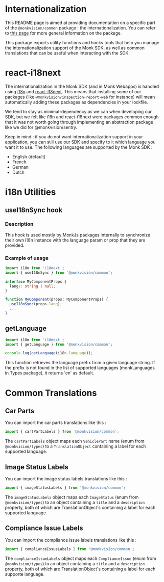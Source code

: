 # Internationalization
This README page is aimed at providing documentation on a specific part of the `@monkvision/common` package : the
internationalization. You can refer to [this page](README.md) for more general information on the package.

This package exports utility functions and hooks tools that help you manage the internationalization support of the Monk
SDK, as well as common translations that can be useful when interacting with the SDK.

# react-i18next
The internationalization in the Monk SDK (and in Monk Webapps) is handled using [i18n](https://www.i18next.com/) and
[react-i18next](https://react.i18next.com/). This means that installing some of our packages (like
`@monkvision/inspection-report-web` for instance) will mean automatically adding these packages as dependencies in your
lockfile.

We tend to stay as minimal-dependency as we can when developing our SDK, but we felt like i18n and react-i18next were
packages common enough that it was not worth going through implementing an abstraction package like we did for
@monkvision/sentry.

Keep in mind : if you do not want internationalization support in your application, you can still use our SDK and
specify to it which language you want it to use. The following languages are supported by the Monk SDK :

- English (default)
- French
- German
- Dutch

# i18n Utilities
## useI18nSync hook
### Description
This hook is used mostly by MonkJs packages internally to synchronize their own i18n instance with the language param
or prop that they are provided.

### Example of usage

```typescript
import i18n from 'i18next';
import { useI18nSync } from '@monkvision/common';

interface MyComponentProps {
  lang?: string | null;
}

function MyComponent(props: MyComponentProps) {
  useI18nSync(props.lang);
  ...
}
```

## getLanguage
```ts
import i18n from 'i18next';
import { getLanguage } from '@monkvision/common';

console.log(getLanguage(i18n.language));
```
This function retrieves the language prefix from a given language string.
If the prefix is not found in the list of supported languages (monkLanguages in Types package), it returns 'en' as default.

# Common Translations
## Car Parts
You can import the car parts translations like this :

```typescript
import { cartPartLabels } from '@monkvision/common';
```

The `cartPartLabels` object maps each `VehiclePart` name (enum from `@monkvision/types`) to a `TranslationObject`
containing a label for each supported language.

## Image Status Labels
You can import the image status labels translations like this :

```typescript
import { imageStatusLabels } from '@monkvision/common';
```

The `imageStatusLabels` object maps each `ImageStatus` (enum from `@monkvision/types`) to an object containing a `title`
and a `description` property, both of which are TranslationObject`s containing a label for each supported language.


## Compliance Issue Labels
You can import the compliance issue labels translations like this :

```typescript
import { complianceIssueLabels } from '@monkvision/common';
```

The `complianceIssueLabels` object maps each `ComplianceIssue` (enum from `@monkvision/types`) to an object containing a
`title` and a `description` property, both of which are TranslationObject`s containing a label for each supporte
language.
